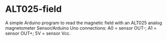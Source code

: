 # ALT025-field
A simple Arduino program to read the magnetic field with an ALT025 analog magnetometer
Sensor/Arduino Uno connections: A0 = sensor OUT-; A1 = sensor OUT+; 5V = sensor Vcc.
